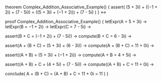 theorem Complex_Addition_Associative_Example() {
  assert(
    (5 + 3i) + ((−1 + 2i) + (7 - 5i)) = ((5 + 3i) + (−1 + 2i)) + (7 - 5i)
  )
} ↔

proof Complex_Addition_Associative_Example() {
  letExpr(A = 5 + 3i) →
  letExpr(B = −1 + 2i) →
  letExpr(C = 7 - 5i) →
  
  assert(B + C = (−1 + 2i) + (7 - 5i)) →
  compute(B + C = 6 - 3i) →
  
  assert(A + (B + C) = (5 + 3i) + (6 - 3i)) →
  compute(A + (B + C) = 11 + 0i) →
  
  assert((A + B) = (5 + 3i) + (−1 + 2i)) →
  compute(A + B = 4 + 5i) →
  
  assert((A + B) + C = (4 + 5i) + (7 - 5i)) →
  compute((A + B) + C = 11 + 0i) →
  
  conclude(
    A + (B + C) = (A + B) + C = 11 + 0i = 11
  )
}
